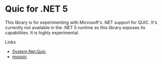 # Quic for .NET 5
This library is for experimenting with Microsoft's .NET support for QUIC. It's currently not available in the .NET 5 runtime so this library exposes its capabilities. It is highly experimental. 

Links
* [System.Net.Quic](https://github.com/dotnet/runtime/tree/master/src/libraries/System.Net.Quic)
* [msquic](https://github.com/microsoft/msquic)